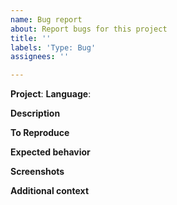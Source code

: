 ```yaml
---
name: Bug report
about: Report bugs for this project
title: ''
labels: 'Type: Bug'
assignees: ''

---
```


**Project**: <!--Virtual Assistant, Skills, Enterprise Bot Template, or Customer Support Template-->
**Language**: <!-- C#, TypeScript -->

**Description**
<!--A clear and concise description of what the bug is.-->

**To Reproduce**
<!--Steps to reproduce the behavior:-->

**Expected behavior**
<!--A clear and concise description of what you expected to happen.-->

**Screenshots**
<!--If applicable, add screenshots to help explain your problem.-->

**Additional context**
<!--Add any other context about the problem here.-->
